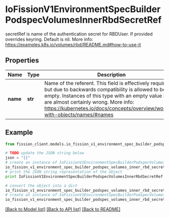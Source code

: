 # IoFissionV1EnvironmentSpecBuilderPodspecVolumesInnerRbdSecretRef

secretRef is name of the authentication secret for RBDUser. If provided overrides keyring. Default is nil. More info: https://examples.k8s.io/volumes/rbd/README.md#how-to-use-it

## Properties

Name | Type | Description | Notes
------------ | ------------- | ------------- | -------------
**name** | **str** | Name of the referent. This field is effectively required, but due to backwards compatibility is allowed to be empty. Instances of this type with an empty value here are almost certainly wrong. More info: https://kubernetes.io/docs/concepts/overview/working-with-objects/names/#names | [optional] 

## Example

```python
from fission_client.models.io_fission_v1_environment_spec_builder_podspec_volumes_inner_rbd_secret_ref import IoFissionV1EnvironmentSpecBuilderPodspecVolumesInnerRbdSecretRef

# TODO update the JSON string below
json = "{}"
# create an instance of IoFissionV1EnvironmentSpecBuilderPodspecVolumesInnerRbdSecretRef from a JSON string
io_fission_v1_environment_spec_builder_podspec_volumes_inner_rbd_secret_ref_instance = IoFissionV1EnvironmentSpecBuilderPodspecVolumesInnerRbdSecretRef.from_json(json)
# print the JSON string representation of the object
print IoFissionV1EnvironmentSpecBuilderPodspecVolumesInnerRbdSecretRef.to_json()

# convert the object into a dict
io_fission_v1_environment_spec_builder_podspec_volumes_inner_rbd_secret_ref_dict = io_fission_v1_environment_spec_builder_podspec_volumes_inner_rbd_secret_ref_instance.to_dict()
# create an instance of IoFissionV1EnvironmentSpecBuilderPodspecVolumesInnerRbdSecretRef from a dict
io_fission_v1_environment_spec_builder_podspec_volumes_inner_rbd_secret_ref_form_dict = io_fission_v1_environment_spec_builder_podspec_volumes_inner_rbd_secret_ref.from_dict(io_fission_v1_environment_spec_builder_podspec_volumes_inner_rbd_secret_ref_dict)
```
[[Back to Model list]](../README.md#documentation-for-models) [[Back to API list]](../README.md#documentation-for-api-endpoints) [[Back to README]](../README.md)


